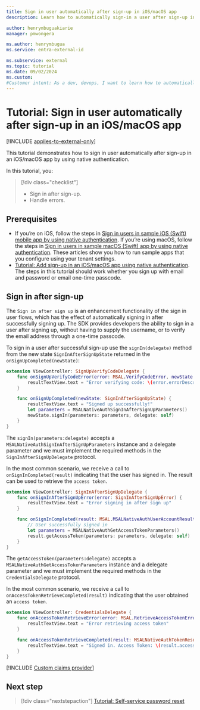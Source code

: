 ```yaml
---
title: Sign in user automatically after sign-up in iOS/macOS app
description: Learn how to automatically sign-in a user after sign-up in an iOS/macOS app by using native authentication.

author: henrymbuguakiarie
manager: pmwongera

ms.author: henrymbugua
ms.service: entra-external-id

ms.subservice: external
ms.topic: tutorial
ms.date: 09/02/2024
ms.custom:
#Customer intent: As a dev, devops, I want to learn how to automatically sign-in a user after sign-up in an iOS/macOS app by using native authentication.
---
```


# Tutorial: Sign in user automatically after sign-up in an iOS/macOS app

[!INCLUDE [applies-to-external-only](../external-id/includes/applies-to-external-only.md)]

This tutorial demonstrates how to sign in user automatically after sign-up in an iOS/macOS app by using native authentication. 

In this tutorial, you:  

> [!div class="checklist"]
>
> - Sign in after sign-up. 
> - Handle errors. 

## Prerequisites 

- If you’re on iOS, follow the steps in [Sign in users in sample iOS (Swift) mobile app by using native authentication](../external-id/customers/how-to-run-native-authentication-sample-ios-app.md). If you’re using macOS, follow the steps in [Sign in users in sample macOS (Swift) app by using native authentication](../external-id/customers/how-to-run-native-authentication-sample-macos-app.md). These articles show you how to run sample apps that you configure using your tenant settings.
- [Tutorial: Add sign-up in an iOS/macOS app using native authentication](tutorial-native-authentication-ios-macos-sign-up.md). The steps in this tutorial should work whether you sign up with email and password or email one-time passcode.

## Sign in after sign-up 

The `Sign in after sign up` is an enhancement functionality of the sign in user flows, which has the effect of automatically signing in after successfully signing up. The SDK provides developers the ability to sign in a user after signing up, without having to supply the username, or to verify the email address through a one-time passcode. 

To sign in a user after successful sign-up use the `signIn(delegate)` method from the new state `SignInAfterSignUpState` returned in the `onSignUpCompleted(newState)`: 

```swift
extension ViewController: SignUpVerifyCodeDelegate {
    func onSignUpVerifyCodeError(error: MSAL.VerifyCodeError, newState: MSAL.SignUpCodeRequiredState?) {
        resultTextView.text = "Error verifying code: \(error.errorDescription ?? "no description")"
    }

    func onSignUpCompleted(newState: SignInAfterSignUpState) {
        resultTextView.text = "Signed up successfully!"
        let parameters = MSALNativeAuthSignInAfterSignUpParameters()
        newState.signIn(parameters: parameters, delegate: self)
    }
}
```

The `signIn(parameters:delegate)` accepts a `MSALNativeAuthSignInAfterSignUpParameters` instance and a delegate parameter and we must implement the required methods in the `SignInAfterSignUpDelegate` protocol. 

In the most common scenario, we receive a call to `onSignInCompleted(result)` indicating that the user has signed in. The result can be used to retrieve the `access token`.

```swift
extension ViewController: SignInAfterSignUpDelegate {
    func onSignInAfterSignUpError(error: SignInAfterSignUpError) {
        resultTextView.text = "Error signing in after sign up"
    }

    func onSignInCompleted(result: MSAL.MSALNativeAuthUserAccountResult) {
        // User successfully signed in
        let parameters = MSALNativeAuthGetAccessTokenParameters()
        result.getAccessToken(parameters: parameters, delegate: self)
    }
}
```

The `getAccessToken(parameters:delegate)` accepts a `MSALNativeAuthGetAccessTokenParameters` instance and a delegate parameter and we must implement the required methods in the `CredentialsDelegate` protocol.

In the most common scenario, we receive a call to `onAccessTokenRetrieveCompleted(result)` indicating that the user obtained an `access token`.

```swift
extension ViewController: CredentialsDelegate {
    func onAccessTokenRetrieveError(error: MSAL.RetrieveAccessTokenError) {
        resultTextView.text = "Error retrieving access token"
    }

    func onAccessTokenRetrieveCompleted(result: MSALNativeAuthTokenResult) {
        resultTextView.text = "Signed in. Access Token: \(result.accessToken)"
    }
}

```

[!INCLUDE [Custom claims provider](../external-id/customers/includes/native-auth/support-custom-claims-provider.md)]

## Next step 

> [!div class="nextstepaction"]
> [Tutorial: Self-service password reset](tutorial-native-authentication-ios-macos-self-service-password-reset.md) 
